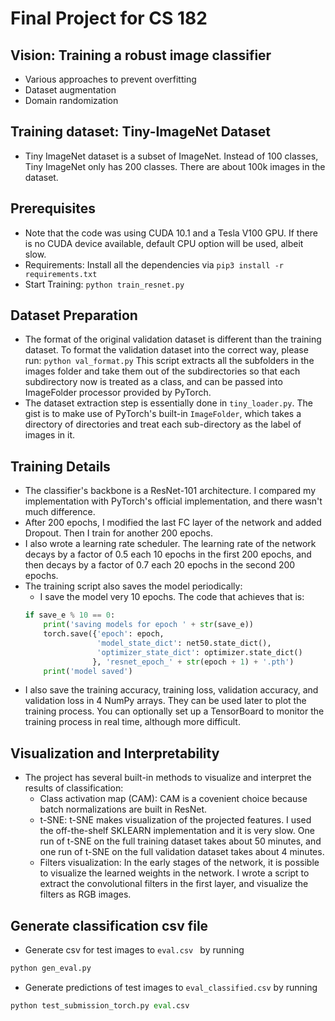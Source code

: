# Final Project for CS 182
## Vision: Training a robust image classifier
* Various approaches to prevent overfitting
* Dataset augmentation
* Domain randomization
## Training dataset: Tiny-ImageNet Dataset
* Tiny ImageNet dataset is a subset of ImageNet. Instead of 100 classes, Tiny ImageNet only has 200 classes. There are about 100k images in the dataset.

## Prerequisites
* Note that the code was using CUDA 10.1 and a Tesla V100 GPU. If there is no CUDA device available, default CPU option will be used, albeit slow. 
* Requirements: Install all the dependencies via 
  ```pip3 install -r requirements.txt```
* Start Training: 
  ```python train_resnet.py```

## Dataset Preparation
* The format of the original validation dataset is different than the training dataset. To format the validation dataset into the correct way, please run:
```python val_format.py```
This script extracts all the subfolders in the images folder and take them out of the subdirectories so that each subdirectory now is treated as a class, and can be passed into ImageFolder processor provided by PyTorch.
* The dataset extraction step is essentially done in `tiny_loader.py`. The gist is to make use of PyTorch's built-in `ImageFolder`, which takes a directory of directories and treat each sub-directory as the label of images in it.
  
## Training Details
* The classifier's backbone is a ResNet-101 architecture. I compared my implementation with PyTorch's official implementation, and there wasn't much difference.
* After 200 epochs, I modified the last FC layer of the network and added Dropout. Then I train for another 200 epochs.
* I also wrote a learning rate scheduler. The learning rate of the network decays by a factor of 0.5 each 10 epochs in the first 200 epochs, and then decays by a factor of 0.7 each 20 epochs in the second 200 epochs.
* The training script also saves the model periodically:
  * I save the model very 10 epochs. The code that achieves that is:
  ```python
  if save_e % 10 == 0:
      print('saving models for epoch ' + str(save_e))
      torch.save({'epoch': epoch,
                  'model_state_dict': net50.state_dict(),
                  'optimizer_state_dict': optimizer.state_dict()
                 }, 'resnet_epoch_' + str(epoch + 1) + '.pth')
      print('model saved')
   ```
* I also save the training accuracy, training loss, validation accuracy, and validation loss in 4 NumPy arrays. They can be used later to plot the training process. You can optionally set up a TensorBoard to monitor the training process in real time, although more difficult. 

## Visualization and Interpretability
* The project has several built-in methods to visualize and interpret the results of classification:
  * Class activation map (CAM): CAM is a covenient choice because batch normalizations are built in ResNet.
  * t-SNE: t-SNE makes visualization of the projected features. I used the off-the-shelf SKLEARN implementation and it is very slow. One run of t-SNE on the full training dataset takes about 50 minutes, and one run of t-SNE on the full validation dataset takes about 4 minutes. 
  * Filters visualization: In the early stages of the network, it is possible to visualize the learned weights in the network. I wrote a script to extract the convolutional filters in the first layer, and visualize the filters as RGB images. 
  
## Generate classification csv file 
* Generate csv for test images to ```eval.csv ``` by running 
``` python
python gen_eval.py
```
* Generate predictions of test images to ```eval_classified.csv``` by running 
``` python 
python test_submission_torch.py eval.csv 
```



